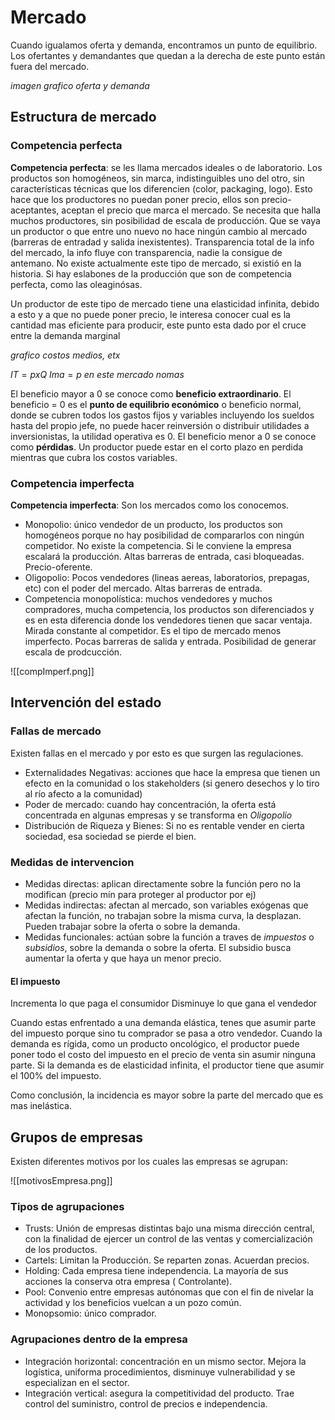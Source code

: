 # Mercado
Cuando igualamos oferta y demanda, encontramos un punto de equilibrio. Los ofertantes y demandantes que quedan a la derecha de este punto están fuera del mercado.

*imagen grafico oferta y demanda*

## Estructura de mercado
### Competencia perfecta
**Competencia perfecta**: se les llama mercados ideales o de laboratorio. Los productos son homogéneos, sin marca, indistinguibles uno del otro, sin características técnicas que los diferencien (color, packaging, logo). Esto hace que los productores no puedan poner precio, ellos son precio-aceptantes, aceptan el precio que marca el mercado. Se necesita que halla muchos productores, sin posibilidad de escala de producción. Que se vaya un productor o que entre uno nuevo no hace ningún cambio al mercado (barreras de entradad y salida inexistentes). Transparencia total de la info del mercado, la info fluye con transparencia, nadie la consigue de antemano.
No existe actualmente este tipo de mercado, si existió en la historia. Si hay eslabones de la producción que son de competencia perfecta, como las oleaginósas.

Un productor de este tipo de mercado tiene una elasticidad infinita, debido a esto y a que no puede poner precio, le interesa conocer cual es la cantidad mas eficiente para producir, este punto esta dado por el cruce entre la demanda marginal

*grafico costos medios, etx*

$IT = p x Q$
$Ima = p$ *en este mercado nomas*

El beneficio mayor a 0 se conoce como **beneficio extraordinario**.
El beneficio = 0 es el **punto de equilibrio económico** o beneficio normal, donde se cubren todos los gastos fijos y variables incluyendo los sueldos hasta del propio jefe, no puede hacer reinversión o distribuir utilidades a inversionistas, la utilidad operativa es 0.
El beneficio menor a 0 se conoce como **pérdidas**. Un productor puede estar en el corto plazo en perdida mientras que cubra los costos variables.

### Competencia imperfecta
**Competencia imperfecta**: Son los mercados como los conocemos.

- Monopolio: único vendedor de un producto, los productos son homogéneos porque no hay posibilidad de compararlos con ningún competidor. No existe la competencia. Si le conviene la empresa escalará la producción. Altas barreras de entrada, casi bloqueadas. Precio-oferente.
- Oligopolio: Pocos vendedores (lineas aereas, laboratorios, prepagas, etc) con el poder del mercado. Altas barreras de entrada.
- Competencia monopolística: muchos vendedores y muchos compradores, mucha competencia, los productos son diferenciados y es en esta diferencia donde los vendedores tienen que sacar ventaja. Mirada constante al competidor. Es el tipo de mercado menos imperfecto. Pocas barreras de salida y entrada. Posibilidad de generar escala de prodcucción.

![[compImperf.png]]

## Intervención del estado

### Fallas de mercado
Existen fallas en el mercado y por esto es que surgen las regulaciones.
- Externalidades Negativas: acciones que hace la empresa que tienen un efecto en la comunidad o los stakeholders (si genero desechos y lo tiro al río afecto a la comunidad)
- Poder de mercado: cuando hay concentración, la oferta está concentrada en algunas empresas y se transforma en *Oligopolio*
- Distribución de Riqueza y Bienes: Si no es rentable vender en cierta sociedad, esa sociedad se pierde el bien.

### Medidas de intervencion
- Medidas directas: aplican directamente sobre la función pero no la modifican (precio mín para proteger al productor por ej)
- Medidas indirectas: afectan al mercado, son variables exógenas que afectan la función, no trabajan sobre la misma curva, la desplazan. Pueden trabajar sobre la oferta o sobre la demanda. 
- Medidas funcionales: actúan sobre la función a traves de *impuestos* o *subsidios*, sobre la demanda o sobre la oferta. El subsidio busca aumentar la oferta y que haya un menor precio.

#### El impuesto
Incrementa lo que paga el consumidor
Disminuye lo que gana el vendedor

Cuando estas enfrentado a una demanda elástica, tenes que asumir parte del impuesto porque sino tu comprador se pasa a otro vendedor.
Cuando la demanda es rígida, como un producto oncológico, el productor puede poner todo el costo del impuesto en el precio de venta sin asumir ninguna parte.
Si la demanda es de elasticidad infinita, el productor tiene que asumir el 100% del impuesto.

Como conclusión, la incidencia es mayor sobre la parte del mercado que es mas inelástica.

## Grupos de empresas
Existen diferentes motivos por los cuales las empresas se agrupan:

![[motivosEmpresa.png]]

### Tipos de agrupaciones
- Trusts: Unión de empresas distintas bajo una misma dirección central, con la finalidad de ejercer un control de las ventas y comercialización de los productos.
- Cartels: Limitan la Producción. Se reparten zonas. Acuerdan precios.
- Holding: Cada empresa tiene independencia.  La mayoría de sus acciones la conserva otra empresa ( Controlante).
- Pool: Convenio entre empresas autónomas que con el fin de nivelar la actividad y los beneficios vuelcan a un pozo común.
- Monopsomio: único comprador.

### Agrupaciones dentro de la empresa
- Integración horizontal: concentración en un mismo sector. Mejora la logística, uniforma procedimientos, disminuye vulnerabilidad y se especializan en el sector.
- Integración vertical: asegura la competitividad del producto. Trae control del suministro, control de precios e independencia.